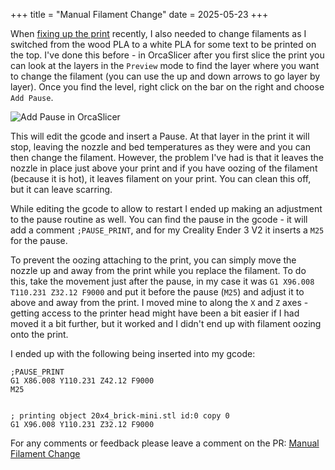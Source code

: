 +++
title = "Manual Filament Change"
date = 2025-05-23
+++

When [fixing up the print](restarting_a_3d_print.md) recently, I also needed to change filaments as I switched from the wood PLA to a white PLA for some text to be printed on the top.
I've done this before - in OrcaSlicer after you first slice the print you can look at the layers in the `Preview` mode to find the layer where you want to change the filament (you can use the up and down arrows to go layer by layer).
Once you find the level, right click on the bar on the right and choose `Add Pause`.

![Add Pause in OrcaSlicer](../shared/create_gcode.png)

This will edit the gcode and insert a Pause.
At that layer in the print it will stop, leaving the nozzle and bed temperatures as they were and you can then change the filament.
However, the problem I've had is that it leaves the nozzle in place just above your print and if you have oozing of the filament (because it is hot), it leaves filament on your print.
You can clean this off, but it can leave scarring.

While editing the gcode to allow to restart I ended up making an adjustment to the pause routine as well.
You can find the pause in the gcode - it will add a comment `;PAUSE_PRINT`, and for my Creality Ender 3 V2 it inserts a `M25` for the pause.

To prevent the oozing attaching to the print, you can simply move the nozzle up and away from the print while you replace the filament.
To do this, take the movement just after the pause, in my case it was `G1 X96.008 T110.231 Z32.12 F9000` and put it before the pause (`M25`) and adjust it to above and away from the print. I moved mine to along the `X` and `Z` axes - getting access to the printer head might have been a bit easier if I had moved it a bit further, but it worked and I didn't end up with filament oozing onto the print.

I ended up with the following being inserted into my gcode:
```gcode
;PAUSE_PRINT
G1 X86.008 Y110.231 Z42.12 F9000
M25


; printing object 20x4_brick-mini.stl id:0 copy 0
G1 X96.008 Y110.231 Z32.12 F9000
```

For any comments or feedback please leave a comment on the PR: [Manual Filament Change](https://github.com/gameldar/the-second-drawer/pull/5)
